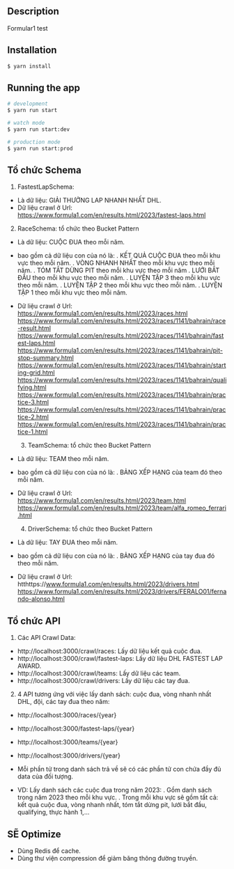 ## Description

Formular1 test

## Installation

```bash
$ yarn install
```

## Running the app

```bash
# development
$ yarn run start

# watch mode
$ yarn run start:dev

# production mode
$ yarn run start:prod
```

## Tổ chức Schema

1. FastestLapSchema:

- Là dữ liệu: GIẢI THƯỞNG LAP NHANH NHẤT DHL.
- Dữ liệu crawl ở Url:
  https://www.formula1.com/en/results.html/2023/fastest-laps.html

2. RaceSchema: tổ chức theo Bucket Pattern

- Là dữ liệu: CUỘC ĐUA theo mỗi năm.
- bao gồm cả dữ liệu con của nó là:
  . KẾT QUẢ CUỘC ĐUA theo mỗi khu vực theo mỗi năm.
  . VÒNG NHANH NHẤT theo mỗi khu vực theo mỗi năm.
  . TÓM TẮT DỪNG PIT theo mỗi khu vực theo mỗi năm
  . LƯỚI BẮT ĐẦU theo mỗi khu vực theo mỗi năm.
  . LUYỆN TẬP 3 theo mỗi khu vực theo mỗi năm.
  . LUYỆN TẬP 2 theo mỗi khu vực theo mỗi năm.
  . LUYỆN TẬP 1 theo mỗi khu vực theo mỗi năm.
- Dữ liệu crawl ở Url:
  https://www.formula1.com/en/results.html/2023/races.html
  https://www.formula1.com/en/results.html/2023/races/1141/bahrain/race-result.html
  https://www.formula1.com/en/results.html/2023/races/1141/bahrain/fastest-laps.html
  https://www.formula1.com/en/results.html/2023/races/1141/bahrain/pit-stop-summary.html
  https://www.formula1.com/en/results.html/2023/races/1141/bahrain/starting-grid.html
  https://www.formula1.com/en/results.html/2023/races/1141/bahrain/qualifying.html
  https://www.formula1.com/en/results.html/2023/races/1141/bahrain/practice-3.html
  https://www.formula1.com/en/results.html/2023/races/1141/bahrain/practice-2.html
  https://www.formula1.com/en/results.html/2023/races/1141/bahrain/practice-1.html

  3. TeamSchema: tổ chức theo Bucket Pattern

- Là dữ liệu: TEAM theo mỗi năm.
- bao gồm cả dữ liệu con của nó là:
  . BẢNG XẾP HẠNG của team đó theo mỗi năm.
- Dữ liệu crawl ở Url:
  https://www.formula1.com/en/results.html/2023/team.html
  https://www.formula1.com/en/results.html/2023/team/alfa_romeo_ferrari.html

  4. DriverSchema: tổ chức theo Bucket Pattern

- Là dữ liệu: TAY ĐUA theo mỗi năm.
- bao gồm cả dữ liệu con của nó là:
  . BẢNG XẾP HẠNG của tay đua đó theo mỗi năm.
- Dữ liệu crawl ở Url:
  htthttps://www.formula1.com/en/results.html/2023/drivers.html
  https://www.formula1.com/en/results.html/2023/drivers/FERALO01/fernando-alonso.html

## Tổ chức API

1. Các API Crawl Data:

- http://localhost:3000/crawl/races: Lấy dữ liệu kết quả cuộc đua.
- http://localhost:3000/crawl/fastest-laps: Lấy dữ liệu DHL FASTEST LAP AWARD.
- http://localhost:3000/crawl/teams: Lấy dữ liệu các team.
- http://localhost:3000/crawl/drivers: Lấy dữ liệu các tay đua.

2. 4 API tương ứng với việc lấy danh sách: cuộc đua, vòng nhanh nhất DHL, đội, các tay đua theo năm:

- http://localhost:3000/races/{year}
- http://localhost:3000/fastest-laps/{year}
- http://localhost:3000/teams/{year}
- http://localhost:3000/drivers/{year}

- Mỗi phần tử trong danh sách trả về sẽ có các phần tử con chứa đầy đủ data của đối tượng.
- VD: Lấy danh sách các cuộc đua trong năm 2023:
  . Gồm danh sách trong năm 2023 theo mỗi khu vực.
  . Trong mỗi khu vực sẽ gồm tất cả: kết quả cuộc đua, vòng nhanh nhất, tóm tắt dừng pit, lưới bắt đầu, qualifying, thực hành 1,...

## SẼ Optimize

- Dùng Redis để cache.
- Dùng thư viện compression để giảm băng thông đường truyền.
